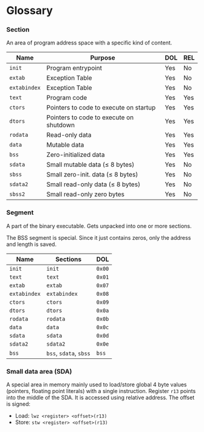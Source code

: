 # Glossary

### Section

An area of program address space with a specific kind of content.

| Name         | Purpose                                 | DOL | REL |
| ------------ | --------------------------------------- | --- | --- |
| `init`       | Program entrypoint                      | Yes | No  |
| `extab`      | Exception Table                         | Yes | No  |
| `extabindex` | Exception Table                         | Yes | No  |
| `text`       | Program code                            | Yes | Yes |
| `ctors`      | Pointers to code to execute on startup  | Yes | Yes |
| `dtors`      | Pointers to code to execute on shutdown | Yes | Yes |
| `rodata`     | Read-only data                          | Yes | Yes |
| `data`       | Mutable data                            | Yes | Yes |
| `bss`        | Zero-initialized data                   | Yes | Yes |
| `sdata`      | Small mutable data (≤ 8 bytes)          | Yes | No  |
| `sbss`       | Small zero-init. data (≤ 8 bytes)       | Yes | No  |
| `sdata2`     | Small read-only data (≤ 8 bytes)        | Yes | No  |
| `sbss2`      | Small read-only zero bytes              | Yes | No  |

### Segment

A part of the binary executable. Gets unpacked into one or more sections.

The BSS segment is special.
Since it just contains zeros, only the address and length is saved.

| Name         | Sections               | DOL    |
| ------------ | ---------------------- | ------ |
| `init`       | `init`                 | `0x00` |
| `text`       | `text`                 | `0x01` |
| `extab`      | `extab`                | `0x07` |
| `extabindex` | `extabindex`           | `0x08` |
| `ctors`      | `ctors`                | `0x09` |
| `dtors`      | `dtors`                | `0x0a` |
| `rodata`     | `rodata`               | `0x0b` |
| `data`       | `data`                 | `0x0c` |
| `sdata`      | `sdata`                | `0x0d` |
| `sdata2`     | `sdata2`               | `0x0e` |
| `bss`        | `bss`, `sdata`, `sbss` | `bss`  |

### Small data area (SDA)

A special area in memory mainly used to load/store global 4 byte values (pointers, floating point literals) with a single instruction.
Register `r13` points into the middle of the SDA.
It is accessed using relative address. The offset is signed:
- Load: `lwz <register> <offset>(r13)`
- Store: `stw <register> <offset>(r13)`
